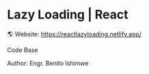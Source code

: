 # Lazy Loading | React

🌎 Website: https://reactlazyloading.netlify.app/
 
Code Base 

Author: Engr. Benito Ishimwe
